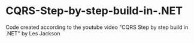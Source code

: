 # CQRS-Step-by-step-build-in-.NET
Code created according to the youtube video "CQRS Step by step build in .NET" by Les Jackson

